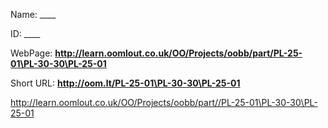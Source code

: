 

 
Name: ____

ID: ____

WebPage: __http://learn.oomlout.co.uk/OO/Projects/oobb/part/PL-25-01\PL-30-30\PL-25-01__

Short URL: __http://oom.lt/PL-25-01\PL-30-30\PL-25-01__






 http://learn.oomlout.co.uk/OO/Projects/oobb/part//PL-25-01\PL-30-30\PL-25-01

